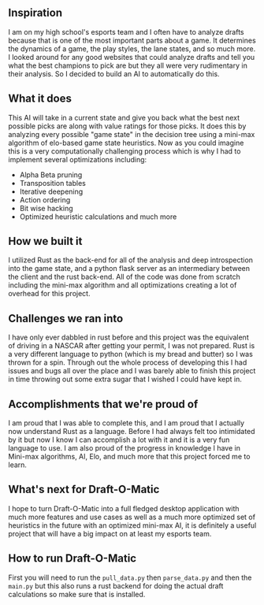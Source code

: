 ## Inspiration
I am on my high school's esports team and I often have to analyze drafts because that is one of the most important parts about a game. It determines the dynamics of a game, the play styles, the lane states, and so much more. I looked around for any good websites that could analyze drafts and tell you what the best champions to pick are but they all were very rudimentary in their analysis. So I decided to build an AI to automatically do this.

## What it does
This AI will take in a current state and give you back what the best next possible picks are along with value ratings for those picks. It does this by analyzing every possible "game state" in the decision tree using a mini-max algorithm of elo-based game state heuristics. Now as you could imagine this is a very computationally challenging process which is why I had to implement several optimizations including:
- Alpha Beta pruning
- Transposition tables
- Iterative deepening
- Action ordering
- Bit wise hacking
- Optimized heuristic calculations
 and much more 

## How we built it
I utilized Rust as the back-end for all of the analysis and deep introspection into the game state, and a python flask server as an intermediary between the client and the rust back-end. All of the code was done from scratch including the mini-max algorithm and all optimizations creating a lot of overhead for this project.

## Challenges we ran into
I have only ever dabbled in rust before and this project was the equivalent of driving in a NASCAR after getting your permit, I was not prepared. Rust is a very different language to python (which is my bread and butter) so I was thrown for a spin. Through out the whole process of developing this I had issues and bugs all over the place and I was barely able to finish this project in time throwing out some extra sugar that I wished I could have kept in.

## Accomplishments that we're proud of
I am proud that I was able to complete this, and I am proud that I actually now understand Rust as a language. Before I had always felt too intimidated by it but now I know I can accomplish a lot with it and it is a very fun language to use. I am also proud of the progress in knowledge I have in Mini-max algorithms, AI, Elo, and much more that this project forced me to learn. 

## What's next for Draft-O-Matic
I hope to turn Draft-O-Matic into a full fledged desktop application with much more features and use cases as well as a much more optimized set of heuristics in the future with an optimized mini-max AI, it is definitely a useful project that will have a big impact on at least my esports team.

## How to run Draft-O-Matic

First you will need to run the `pull_data.py` then `parse_data.py` and then the `main.py` but this also runs a rust backend for doing the actual draft calculations so make sure that is installed.
